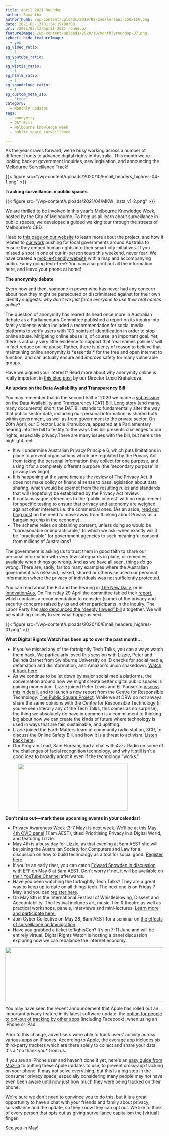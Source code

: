 ```yaml
---
title: April 2021 Roundup
author: Samantha
authorThumb: /wp-content/uploads/2019/08/SamFloreani-150x150.png
date: 2021-05-13T01:34:19+00:00
url: /2021/05/13/april-2021-roundup/
featureImage: /wp-content/uploads/2020/10/monthlyroundup-07.png
cybocfi_hide_featureImage:
  - yes
eg_vimeo_ratio:
  - 1
eg_youtube_ratio:
  - 1
eg_wistia_ratio:
  - 1
eg_html5_ratio:
  - 1
eg_soundcloud_ratio:
  - 1
eg_custom_meta_216:
  - 'true'
category:
  - Monthly updates
tags:
  - anonymity
  - DAT Bill
  - Melbourne knowledge week
  - public space surveillance

---
```

As the year crawls forward, we're busy working across a number of different fronts to advance digital rights in Australia. This month we're looking back at government inquiries, new legislation, and announcing the Melbourne Surveillance Track!

<div class="wp-block-image">
{{< figure src="/wp-content/uploads/2020/10/Email_headers_highres-04-1.png" >}}
</div>

**Tracking surveillance in public spaces**

<div class="wp-block-image">
{{< figure src="/wp-content/uploads/2021/04/MKW_Insta_v1-2.png" >}}
</div>

We are thrilled to be involved in this year's Melbourne Knowledge Week, hosted by the City of Melbourne. To help us all learn about surveillance in public spaces, we developed a guided walking tour through the streets of Melbourne's CBD.

Head to <a href="https://u1584542.ct.sendgrid.net/ss/c/CMxF4nARlf6wAFa1PSfv0mmZ9RIuK0LyVv5J0Wo3jtKupaUP7fEDiszgkV52AIiPv04wvw8lbzYECjqB0ogz0Tnxw-B9wXHQ2zoSbIArQZDNaw9HTVbtyMlLTEf1j_H2xa7lhmIFI2xZCS47HbgkVEKa0H056LlMuZET6OwJ3SNvlnvDLkkWPyHEcn85Gl-vAlEH7o7sp0c6BPMUhY6tZjxcqzgU26Bm4FFExpziRdOT3qu6KqrW7U8MdmxgLpIQsdg4LgpOXdyIG-ZEoNzpb0381zUVnyQWJv9h9JEkxXHkg3dS0F_raoF4iV8yE8Y2NP_5Qflt3UwlG8bYMC-VRWoKI0FWOtT2e4_vQnefbHfGf8wKYCk2rDRvxfL9-q1Uu5NK4Ha6i8DjdyaOxgzR7w/3bi/klNYYw1xRBW8AlLt5CcM8A/h0/B5dDOYLr204z3BkAC9I3dGfE8LiKh3xcCj-zwPE8GMo" target="_blank" rel="noreferrer noopener">this page on our website</a> to learn more about the project, and how it relates to <a href="https://u1584542.ct.sendgrid.net/ss/c/CMxF4nARlf6wAFa1PSfv0mmZ9RIuK0LyVv5J0Wo3jtJQC7ASjGzPI6V8NNezMa0AMOSA2rx3xg_OslthmXA1PApcK-u8fI-JUxyLoza4B_xqBIPGd_57fxELfXnsga1KRGDlTUy-AKbOa-NjOvMgEJQ8KX3imL3L6durHcTXredVl8heqAqmZyLXOyk3qth9sPoyni_CZyWDCioVvoCRPQFViAtr9G3tUhTDmItOezg5wrLf3eA1a-OQv1BHpSESEpnCZvXK0RGxmNQmPgHeRA1OoZlyKvUd3rbHoQdSGnkusdbOiXtlqsw5L2TgLQCc-q_3LYq6JuZ9KusILmhsQOV7k78MaKyeqZtl2a77xCg/3bi/klNYYw1xRBW8AlLt5CcM8A/h1/ObFBnv07ZODU6rvXs9BIt1INjPyXYFuse4fvZ55EWCs" target="_blank" rel="noreferrer noopener">our work</a> pushing for local governments around Australia to ensure they embed human rights into their smart city initiatives. If you missed a spot in one of our in-person tours this weekend, never fear! We have created a <a href="https://u1584542.ct.sendgrid.net/ss/c/atcYNHk4Eh2YdGnwBh-YDN_9rIbCA7u6M3lXYL1l7gbBc9SxSxskyfQsXdALnhxvmOGsVl6toTo2PtmTYtFt6xz6Y1_fkbvzW4wFhrlNum8A09arD2H8QPnXHMHCmFNk5OSHpmT9yi71z6TFSvVBN9CiULxpvP60HGDc8Fxf6eYWPyBCz74UdQfcGlkslin78ja1xq7J5f1XYq3GzQ11HdqZWvaUhRD16hX-jfJ1hEK6KsI9siFaaGyVjAe8rscR1YscA1_yWfC_xMEdReOA8Wh7wMNYALYwR6LIoJlz8FNpmNh3eZG-emUnCnXf-EG8I6RJZLgB9lSzQ7BgzvLANTsCAc9Rnh8QWTtcANwz5cP3g7WTlIBGCmohv5O6YL_s/3bi/klNYYw1xRBW8AlLt5CcM8A/h2/ulEbpOkJ11hIxrTy6ywLVfcvEJ57dXmyihD1TEDlsmM" target="_blank" rel="noreferrer noopener">mobile-friendly website</a> with a map and accompanying audio. Fancy going tech-free? You can also print out all the information here, and leave your phone at home!

**The anonymity debate**

Every now and then, someone in power who has never had any concern about how they might be persecuted or discriminated against for their own identity suggests: _why don't we just force everyone to use their real names online?_

The question of anonymity has reared its head once more in Australian debate as a Parliamentary Committee published a report on its inquiry into family violence which included a recommendation for social media platforms to verify users with 100 points of identification in order to stop online abuse. Mitigating online abuse is, of course, an important goal. Yet, there is actually very little evidence to support that 'real names policies' will in fact reduce online abuse. Rather, there is plenty of reason to believe that maintaining online anonymity is \*essential\* for the free and open internet to function, and can actually ensure and _improve_ safety for many vulnerable groups.

Have we piqued your interest? Read more about why anonymity online is really important in <a href="https://u1584542.ct.sendgrid.net/ss/c/CMxF4nARlf6wAFa1PSfv0mmZ9RIuK0LyVv5J0Wo3jtKupaUP7fEDiszgkV52AIiPIqzsTTc2WnzAoHQfajpPNhLv5NVl5YNKPotMc6ahnTgBxN4X_2b-O8wFU2WKCglFWDxMp_mGeyRkiZ7onVI7xOxMgYb7dcS_ax17Y01w57LlYN5q0xfuHIJAQ1lt5V5_LGKAYMIBcmiOckDqcOj7x3bH6jr1TDK67KX7QSN77E4zKvE8PQ0g8aoZ1XUs2eBEZoMK8gY2WU47PWwaDWIuueLpQvn8cf7rxBbv631xYAq5AFVic8p-IVH6yq1XYeQv8ed8kYDF6WfmM3RHtaW1_ho6F8pqGqmM0-7F8iURqVmI8pMjifHVwCArP9Vb1ItZj9_t1NEzbq65L8hQMugws5uuJjt_WmxyPzUd5gQgaD4/3bi/klNYYw1xRBW8AlLt5CcM8A/h3/EcmNefDMU7g3bvFu-6-Aw1vECG0B1V2-CTX1LMQL7cU" target="_blank" rel="noreferrer noopener">this blog post</a> by our Director Lucie Krahulcova.

**An update on the Data Availability and Transparency Bill**

You may remember that in the second half of 2020 we made a <a href="https://u1584542.ct.sendgrid.net/ss/c/CMxF4nARlf6wAFa1PSfv0mmZ9RIuK0LyVv5J0Wo3jtJbz8suFPtf9CuwPLPXL9orMVSlrz9R88QnMD61eknFPnZ275jb2sO6Dtep47DpLYilgKZNgfjv9JA6zKGDqfkoJGLKgpuOL3XcEaEdXP13NqraRAwWfIIgYfbS4GpWHxzy5S-LZV9xjQcUNfLBSBi4He1WxgJHBqif8KRfxTYmO3N48SS3qxW2kjtAoeSoMDag9wO556Pc1xatNfUU0Hvoy4ny__tyUeK9KNptgwPa20c_mVwSxLgRLVJoB5e5hhbqKV1SZ77QUJvYkZjrgMg5LwZF-kz5ZxZHy1VyJJok2xR5Ll4HSa70CskET-uFrUWaTbDOaaTn3qwmCxJZki3o2NFv9Wgy5Lno6-js4ogWvdg8C8BIxL3QYLqB8ZxxDkD-2IQNQKW-RYI5u84XZuaL/3bi/klNYYw1xRBW8AlLt5CcM8A/h4/7l4LSaphU2LM7WyP9APxToKRIlVF_y954NzntOF299s" target="_blank" rel="noreferrer noopener">submission</a> on the Data Availability and Transparency (DAT) Bill. Long story (and many, many documents) short, the DAT Bill stands to fundamentally alter the way that public sector data, including our personal information, is shared both within government, as well as from government to the private sector. On 20th April, our Director Lucie Krahulcova, appeared at a Parliamentary hearing into the bill to testify to the ways this bill presents challenges to our rights, especially privacy.There are many issues with the bill, but here's the highlight reel:

  * It will undermine Australian Privacy Principle 6, which puts limitations in place to prevent organisations which are regulated by the Privacy Act from taking the personal information they collect for one purpose, and using it for a completely different purpose (the 'secondary purpose' in privacy law lingo).
  * It is happening at the same time as the review of The Privacy Act. It does not make policy or financial sense to pass legislation about data sharing, which would be exempt from the resulting rules and standards that will (hopefully) be established by the Privacy Act review.
  * It contains vague references to the 'public interest' with no requirement for specific testing to ensure that privacy and autonomy are weighed against other interests i.e. the commercial ones. (As an aside, <a href="https://u1584542.ct.sendgrid.net/ss/c/CMxF4nARlf6wAFa1PSfv0mmZ9RIuK0LyVv5J0Wo3jtJbz8suFPtf9CuwPLPXL9ord9R1e0ri_dzeXq3ZEnHseW0T_617VOdzrjF5Oh2lAOaf7KbizL1cJVWrEoYXbfFcxYlbWuoplDehZW0_QqgpvCOwfxXM9XD5KfnZq5E5B_gsU6qEUj10eCRsPBuFOqgyczCFH55l35i3HJd86P8NJtJkHwiUgdzm4Sc3bYxDZJ5vqMM_aAYg40VulycnIIMcUQzlHQvDPn1xmo7FyFU0crLDV3a7AKs9uTeC3QodrEMGznL1Z2Lrkh7Hy_qmcrEmYhVsZ_RTcckc83qGyuSkb9ys06w-YFPJCvJi88G2f9MxVH013kY3UC1wfAOCVI2rkjzNAwyuSWwqvCPcltOsksuHDjHKCw2z50woebZgxcRO9pr8EcYQubzMrirVBnFwiTQnlhh3UCx3P0cGiYWCEv3HgHUJsgcnOyXo3OpVYRY/3bi/klNYYw1xRBW8AlLt5CcM8A/h5/14ZaSk5D0KvAm5EGud5NSEj2BKWznM112tUiSunoWnE" target="_blank" rel="noreferrer noopener">read our blog post</a> on the need to move away from thinking about Privacy as a bargaining chip in the economy).
  * The scheme relies on obtaining consent, unless doing so would be "unreasonable or impracticable," to which we ask: when exactly will it be "practicable" for government agencies to seek meaningful consent from millions of Australians?

The government is asking us to trust them in good faith to share our personal information with very few safeguards in place, or remedies available when things go wrong. And as we have all seen, things _do_ go wrong. There are, sadly, far too many examples where the Australian government has released, leaked, shared or otherwise used our personal information where the privacy of individuals was not sufficiently protected.

You can read about the Bill and the hearing in <a href="https://u1584542.ct.sendgrid.net/ss/c/dSCQfi9FLISmU3ZE3bfPhg8jwdrnKJdjAjsLvB-9Dml9mvIN6hClzpUKl7yV-iQ-MWRSs4TUfWlQ7HYRHSDYZAepi18cH-JOpQHdcCDFRD-YCviAIzkGLeR91MF65w9bILz_Ra7FXd49hGKtVsrwDa9d4NiGfcJmywLgxDwA2XBrltZCbatIaSr2TteilWcGe5YnZcp8LN84oEoKgPvErZGgesOLvT2-t6Q0T7WETgsSwkpxQgpJC8d8t4MvlSmInk4_u4zQnJCjUl6I-XT4VFJy67soKtoDUP68SgmLW-fE5v1nlwDsfOsEZoBZyaVf2oTGcVsyfCg6kU2eOUc3P0Zi_53cWR3HNKME3kx1CIiO3i_TrWfNMKXJnkqm8m4BKDJ8E0H8J-K5AjwTu2qv2PcbZ9F0660D9gdSKXSo520/3bi/klNYYw1xRBW8AlLt5CcM8A/h6/G4TLjhxXjB5YspL6WvCTQceIeqJtSCCgynRW3fvqaUM" target="_blank" rel="noreferrer noopener">The New Daily</a>, or in <a href="https://u1584542.ct.sendgrid.net/ss/c/atcYNHk4Eh2YdGnwBh-YDK_gpTaIVkfp3JTnTCw1eQ-7P6egR7aDdYAS04ZGt5uJZX_J41L2AUthmAiTmZQaPa75Lp_VoV6aQYEIcGkcSWg64t9s3cHp3KXgRmNggW5RlBkhGz8Wo7zAXt2U0SUv1Wz2K9h_VSjV5hvXa3A378s-ZyU51V8Cwwm496XOveIg2Xb5WkUEM3oAp5J4He05KNh8Hr0GWMeHy1zajL-vVK-EMKncUa6bgi3m005XJaZhJRuSJY6MS8Dxx2vQJWt17isbg9lv08_XIjPXuoumwUmk3AfVmNCZlsL3pC-3YqjU4qOs4WUsHhB7TesGzkkhIvGmiOAGHFncsPGs7E1N3mi9lAGTf7osgtowo3wZxbsDxUtOWbEE3l0HUPyraLYPVIJFcBj1-VxXT0tPny2zjm7AJ40MbmvIZVFl0erzIKdl/3bi/klNYYw1xRBW8AlLt5CcM8A/h7/YpMQYAvZZG9NRT6O1QZ3_OjuLY0M8f6hN4tLGwkj2xI" target="_blank" rel="noreferrer noopener">InnovationAus.</a> On Thursday 29 April the committee tabled their <a href="https://u1584542.ct.sendgrid.net/ss/c/1XQbiUZqIgkFRQxQopJGKWI2-Adn0jJHKHfA1c9EihsKAapIC7tHpcPxhRD6PBdxh1npQ9wRwDwhuXVxKP3XVfmLSNJI0N4nmwCQzyjxQUNa74wkiOY9SZENbhNkJEXsrh53PENMfBEUNk9kmxwYr9sNvgOy0_lj1Fv02z9tema87tt-PmusMLEulZpa7To46OTb7seJtMxcELSQTPN1e_tRze6RWDqEY4Wje3WzT1hW3jhJ45C7r82_wuKc_C58Vza6wubzc9Mgnx2kD4Ut67snmjC1vuna971k9Cfc5YpNjYHKuWIr40L4j22w2PPEDIbHG5-KgD49PbJitvModL7GO3nAp8KflCUFhQmTXK7DVrYCroFQSFibJM5IGeId0rinPYrBtnbQ8zTgF2gbFO3-YMDfreFUXWIh99vyNYz2fxNIwGD59u7PoAeOBGB4UJ6ncPgLTWqv_5NkgSg961DXV3GIqO2IaRRLhH-oRcWnbbPtgSX4vBCyt4W0w_VqFXgavsNogXU0YiwfUJqEzFZqNanGRGqfwemf01Lmc6I8BNd_d26nN2esxtMfqYCrid3rq0T0JcdAKBy537SvasEY7kx_MiL4bCyNQUSCjS6MNfRbUIuwZ9OnTK-uTqit/3bi/klNYYw1xRBW8AlLt5CcM8A/h8/sVQcyA9C5EUhlyd1LLGsglE4lkvGIO8yL19nA76BRlo" target="_blank" rel="noreferrer noopener">report</a>, which contains a recommendation to consider (some) of the privacy and security concerns raised by us and other participants in the inquiry. The Labor Party has <a href="https://u1584542.ct.sendgrid.net/ss/c/atcYNHk4Eh2YdGnwBh-YDB2giYD8gIckXyUwJZ7ipCm9tbYZB_cldFAItB2sqQKKQzGZPRMRWcgevzyxh1uZjWgIumq0j43YbE2Gl7b6ftiAM-HVXccxezGvFIbya4FkHbHn3IhakE8PQGgmbXrpJZqnz0qb520y8BJWFM6iNSjrbNcT2TZGjLl23cEJOaC1lgYOe9h7pf0xX6c-Tz0FlF7ku_YxPFHWux9brejh10F-vpBD1cV3GtpNZXbz7X6_zwjvqbzm0MGUQtOFdrvnPFLDhpS1qrClMHsEyIZDa2C0wc8JckT8JnBbbTSEH7bcztmT9dwVDj8fqr8wSrStiLk4qW-54oaS5sGiUJii7tnb_bhrmk2Es3pp8Ad7TelGK5vY0H31P_9x2eKiQcy8DOur63AVSIynMt2SIK9mKEhdas62fTy9XlTnsRppnqM3/3bi/klNYYw1xRBW8AlLt5CcM8A/h9/6pcn8mZSlb14H9bnOKmG9xGdeD8IwrKY_aPKiIoWbyo" target="_blank" rel="noreferrer noopener">also denounced the &#8220;deeply flawed&#8221; bill</a> altogether. We will be watching closely to see what happens next.

<div class="wp-block-image">
{{< figure src="/wp-content/uploads/2020/10/Email_headers_highres-01.png" >}}
</div>

**What Digital Rights Watch has been up to over the past month&#8230;**

  * If you've missed any of the fortnightly Tech Talks, you can always watch them back. We particularly loved this session with Lizzie, Peter and Belinda Barnet from Swinburne University on ID checks for social media, defamation and disinformation, and Amazon's union shakedown. <a href="https://u1584542.ct.sendgrid.net/ss/c/P8Elou2Rvc0qoMPEUZrMXQOdkwYPfWp1lSbdBGL8OQkZBIAwRpAMXO0VP8S7qG9njUBnOiLzp6GpnuqlQpso13cPY3pAtCpJ8bggtmKYfYgQvp4x3c-JbbIBbbcHMXIRcw2msDoehhBcdVASEknBZ0PAPrWCyHQbPBrzmIJeuHUNgHspkQo_yhJzxmOFafeH0Bgsr-nNZ-2rYciIBosXDDrgcY1Sx0bXw33MFfHDDIGHOh7dP_lTk0WE5NJIMJnSopRWzigRnzotAHePqCqzA7R5RExk2PjXMYmggHYxzHp0Q7cOY3W0-A0Wo_j2C57ruAJm-B1RAwfgTiyNkCmagKVfzoxDfNzoCt3qWdKQwDbpjck7eK04_qSDQTbwW-toOsvI5vP-BWZj7vSICYyoRA/3bi/klNYYw1xRBW8AlLt5CcM8A/h10/vY0TYauIzB9urLcN7DYLimCBe-68UEzScIGEQ-im3Ok" target="_blank" rel="noreferrer noopener">Watch it back here</a>.
  * As we continue to be let down by major social media platforms, the conversation around how we might create better digital public spaces is gaining momentum. Lizzie joined Peter Lewis and Eli Pariser to <a href="https://u1584542.ct.sendgrid.net/ss/c/atcYNHk4Eh2YdGnwBh-YDOJPR4Z5lDybbWIPhQSOR8F-T_z4XpfCWX_RL05Pg6OAGjMdcYy3NlsiG0lwWng8Q9HT1_fFu7s0HcznMEknXLu6CI7icGeyY4mFRSWdyx4mYY7EpXzd7RS9XJzM1XUWE4C8MU0ARArR9eOQHSL2IVFA2UPwdGQeatyFUh1AlrjDCcKlZINEmgQBnJ-kvyQzgwmboIruUfbDmZJxIAMPE6Nc39t2_IgKHUW-9krmcbacxafmLcpVuirNogQeQ0lglDwxbDWr-3_GBq_f-Yz4mPAeL4x6glMGJbkwESwMsYb-EV5bFw14m9h2Ap2lRer6bxzxChEYLQM3Q8oGtYC9D9w/3bi/klNYYw1xRBW8AlLt5CcM8A/h11/ChDNjZuGkyg_8JdnutbDbWSTZ0SDeREJavIux_ngSI8" target="_blank" rel="noreferrer noopener">discuss this in detail,</a> and to launch a new report from the Centre for Responsible Technology: <a href="https://u1584542.ct.sendgrid.net/ss/c/P8Elou2Rvc0qoMPEUZrMXULh4HfhZNJb70S7zX0F5mnbWyM6jTTg3FuV-iwgCZj1w5RV5jeFFRocvzWcPGQAsJqa_rbhuYNX54RmGf_yl60xvFnsDbBMrTLBLsnxl-uK0LmghjTI2rNOeH44L_P6K2NV2oCoMF8VaTPNnN9GK4xP_ly4PwDRWpTDaso_D2B_SvCZKJMEpmkPGpBNgAQtKZn3E_YO4DeGjXD1X-c582vRhFJUBX83dG1MNDkwotKPHZ20Fsz3fNs1KKyNocdcvTWlmjFa7PWZvTnsDqD9qJTM2Mk107KnG_9QJgQ1vuByB9K8AmCbBxI6ojOjA7wMuuir1OoCJHvytdV5uOEjOoap-VxpoaFKtjxtjO-T2Brxf3Xu1T-DiviCW2r_Jm_a3NjJbdG3L2i4tDd7AoDkUmMo6dihaX-8lWbElPWlpEN0hU2rtP98ttRoOeq18rN_0w/3bi/klNYYw1xRBW8AlLt5CcM8A/h12/WV4ZXRg4EyxolpqlYWee2eNXpBM5ZgfXY3pFfODkmao" target="_blank" rel="noreferrer noopener">The Public Square Project</a>. While we at DRW do not always share the same opinions with the Centre for Responsible Technology (if you've seen literally any of the Tech Talks, this comes as no surprise), the thing we absolutely do have in common is a commitment to thinking big about how we can create the kinds of future where technology is used in ways that are fair, sustainable, and uplifting.
  * Lizzie joined the Earth Matters team at community radio station, 3CR, to discuss the Online Safety Bill, and how it is a threat to activism. <a href="https://u1584542.ct.sendgrid.net/ss/c/atcYNHk4Eh2YdGnwBh-YDNx4LOekobcwijBfsL8F4yXFdMqJh9kVY9P1wV5fW6ksA8uw3h67AEpaaPi9JnYQwDpW0YXfF7mzULj8fp0vnEwyXzz3vBkaEihs7phZGJkPiKv2mqMEYM5FKmNRM_IZxt1M6tquJHFrilhMQm5olQFREaxKicg87forR2SR-LXX5cD8DJbFCb5_F2bHgxtcPG5oidyu3JZUpiNHzibrU2q3elx3pKu4tyS54xh0-zZaXwHuNXNn-uuZ1ejhs21xx3BUac4LV5hqHgmT9Wq1dgYCRl9tXKvUAH_X5iWGLRcJRQFruHSf7VXDkZExIXrig2cCmOx4ArhdNREt4H74G-l8eSS9LQ0A37hSZEaAABD1Ye_6hIaxebZZruamlDVlkUgffRxtSBMAsQ7TVqE25-4/3bi/klNYYw1xRBW8AlLt5CcM8A/h13/hBku7mJO53Gj-BdN4FgUEn9SQLgkRJCdNRGyZISMu6M" target="_blank" rel="noreferrer noopener">Listen back here</a>.
  * Our Program Lead, Sam Floreani, had a chat with 4zzz Radio on some of the challenges of facial recognition technology, and why it still isn't a good idea to broadly adopt it even if the technology "works."

<div class="wp-block-image">
  <figure class="aligncenter size-large is-resized"><img loading="lazy" decoding="async" src="/wp-content/uploads/2020/09/Email_headers_highres-06-1024x342.png" alt="" class="wp-image-7275" width="349" height="150" /></figure>
</div>

**Don't miss out—mark these upcoming events in your calendar!**

  * Privacy Awareness Week (3-7 May) is next week. We&#8217;ll be at <a href="https://u1584542.ct.sendgrid.net/ss/c/BqA3LhzOFl92KwaVoz69N8IDW2htVVaoGCnDXUHT_vm0BIwuhbcQ4QDws0yKeVZBAKeIrVr2-ljdiFSQRDtz2XU4QF1vRuyn_F3T2KFi8Tve3DXGptLIBapKAwY6xVAmAn2BW8Kta5uTms9IhFjafrk44U3XsAxuLryOSZ025bNqddLDxCy8P6-A8oJHmRXVvkmuhqll6ezm5JgYD2M3j5vLOXBFF9YVBDQazgEJa-g2thKqfuXjahqHahnKzBSKQVbXE48LEbk7p7XYwmwe3_o9HBt2RO007RtE4nlrpjU7S5PCW_CbwvBo4GLURj_I4mhRU71rM1ac3k-66trkdI7KN2Nqh8p3UnTMUaiBc1a2WQahUI5iSQnDNuyXx6ijPcxPcuiCTLRmK4pPhEaC4hWyYg17i5LCZ_oS8fs7pEo/3bi/klNYYw1xRBW8AlLt5CcM8A/h14/WQApbUVqhTxtQc68Yxwiin5zCBwAfv4L5CpVumxekiE" target="_blank" rel="noreferrer noopener">this May 4th OVIC panel</a> (11am AEST), titled Prioritising Privacy in a Digital World, and featuring Lizzie.
  * May 4th is a busy day for Lizzie, as that evening at 5pm AEST she will be joining the Australian Society for Computers and Law for a discussion on how to build technology as a tool for social good. <a href="https://u1584542.ct.sendgrid.net/ss/c/atcYNHk4Eh2YdGnwBh-YDJdCejuAPFe4vOUOTkrF_HNNQe_rO9A4CNvWBDr94plIBZqwamzPZrSbb12dLgE9hvO6Yf9LocMSDSNPTNO0G_9c22Vcs_0zsb2OrmB3vt1M4doQboH40CPcUYu4AKrwl7c5BKApTgdu49ttm_PGu0rAI9IVilMuyOS7ZlLHlZKmvr0I5PzDGM4F4ovZcDUz2yHoEdimcWFiMkiB1GuOikajnnKyHezX3-hdkYETVLrUHknQkW9j1LV4CUr86NL5gruDcVXeUfRzuOX2ZHyKijs5ptZ4A8qhfkQm1xQ67fF2R1dJMzr8FaAgsG0DzBUiJSifmlq5931qODKed-ZLjl117LguDtCWA_fUdvrY2YY9H-9j3zzPFAswLpdOiHT5xLM_oZkRbUfFP22nFl1jvxA/3bi/klNYYw1xRBW8AlLt5CcM8A/h15/fvnL9Ep7U4UVY-Xwa4WivGLSoGBILDywqZ9sxI_AITE" target="_blank" rel="noreferrer noopener">Register here</a>.
  * If you're an early riser, you can catch <a href="https://u1584542.ct.sendgrid.net/ss/c/atcYNHk4Eh2YdGnwBh-YDAS16MJw5lNked7Sh7qEqup2awz1w6f1ae5rAyrn74u5YF4eZwXnMYJ8kc7OLBvXNDLP8GSm_GP0itv9RzlOFV0Rcm2qYdbA-fwGnpiHOrWhvjWPT0P3S7CkbdpUWxQZdkY-qzgl-V1FIoXXOm7x858H68fB8gZdJreKOdCa2rsVIo8jnoWjY6JDvzr-w0hp38AKZlgs7BGMnuFVIUjyR3zzO3xXPifYDb3bteAwFZVrAIbbk6jjr1m3kTWwy0vXLe3iJQowe5AKnNFLYAxXphe0s3aARUq__pB_IQ1VEBBShsWc205P2IL3Xqd00E2fDK-yGLvLT-sw5njZEuIl8rta3sCWAYATrZiRcDZnXgjEhwjCVx1dXo6IUiwM-xiUhw/3bi/klNYYw1xRBW8AlLt5CcM8A/h16/7ZyC2D5PPMLfWuYnZ6URoS8ctHjIkCP0mpsiMZCGkK0" target="_blank" rel="noreferrer noopener">Edward Snowden in discussion with EFF</a> on May 6 at 5am AEST. Don't worry if not, it will be available on <a href="https://u1584542.ct.sendgrid.net/ss/c/atcYNHk4Eh2YdGnwBh-YDIwqgG9yJnMjy0DKot2sQ8wJkHNpi6QX_PvtYFMEwZYOIZGNZWIawqtJE6ltCEO7Y5Aj1v1JQJoWUl4Aw-rfuxPdSGs_ZaJbQRv83Hz2mT7wPYrSVRHLkN54-E-icyS4jE080bTDVgSQGtHbokr2VWNwJT-HSGGoTD8Ab-ZdMRxDIzwm8Bc4PsD9KVMHqpPX2Pdu0RRrupk7WRC8vQp2IgjsBOfknxZ87NPDuoRspRruEvwpgp2mZMoE4ACdstRB0dcSmxhwn3oWqpolyJ4hqdRfVDqNdh5SAt5sGBubgXtFQEw3o8uv2w4RmKYlURDFhpwMEdhLrbVoccIxlxiplo5j8YUpvcifuu1fTyvrv3tk/3bi/klNYYw1xRBW8AlLt5CcM8A/h17/o2nF88FY7P-fmgIPXqm55um7a6oRXfsLKaVuzyRoxNg" target="_blank" rel="noreferrer noopener">their YouTube Channel</a> afterwards.
  * Have you been watching the fortnightly Tech Talks? They are a great way to keep up to date on all things tech. The next one is on Friday 7 May, and you can <a href="https://u1584542.ct.sendgrid.net/ss/c/P8Elou2Rvc0qoMPEUZrMXQOdkwYPfWp1lSbdBGL8OQkZBIAwRpAMXO0VP8S7qG9njUBnOiLzp6GpnuqlQpso1-yUpRxws6tCRCQzRWoWrVCwMEzpSU7CSmYJXYP1AaRpHdKeLcQB3jW0Xz4UUD3b4i51eRlQuoeekyMLhZcj5K0gaiAnbY2l4_FA6vgJM67ka73Y76FZs0SRYMnUB9BaODRjuUzW387oD4p0QzATcmQpCItMgxdua8eh-37bsZm8_Slta59ljtEm2pUrYDNbVG-2ghmWh7x1f8KA8bRKXQIrf73hCh0tUWUuAQCiAavmX4i0lm6_J4CzIZthmWqXX91dNi80Cn8ZtBaWZ6Z2MRjgKorc_kUenJv71lXj12T_XDQhaItDLYvsLerikKJ0Xg/3bi/klNYYw1xRBW8AlLt5CcM8A/h18/ZPz1W0OJy-Z0yV2UiX8RHqB_zNiJwIhTyiRu90NTQDU" target="_blank" rel="noreferrer noopener">register here</a>.
  * On May 8th is the International Festival of Whistleblowing, Dissent and Accountability. The festival includes art, music, film & theatre as well as practical workshops, panels, interviews and mini-lectures. <a href="https://u1584542.ct.sendgrid.net/ss/c/tTBUZwcBH_2q13Ow12s-jZkLwT6dJ5Cg2p_85KEHsq5wxSmpXVTq2YXharzyPR78ExiwlBQsEa76yQyTR_Rwmz9lLEYUThgsvIfUbXURk0yvHahyHKweK2OWYAWlKr4LsQMDQK7hZFZ5az3ffRE1YiwXxfF5UkQK_RRjJO56vXZzhFMJYLiuiV_lj1QbY3I_5MekJLhWRkenqUA8fDt12xAXIzrgF7lXRRCuAToXsb1QgHesolIAFzQHbCWKdgEwBVcK-QHqr2TtOm4NxTRQHvG-JAdHVT_DYKxL_rBRoSlQstvd87tO8NJG4q-6FOvJasTCX5L4H5UwfqqotzkWUASYgqVLOhrbqrr4eHoF4yKrrxDq2_u60jy7lox8QsvFyeq9MYBKPJ1by2XrYGk_cw/3bi/klNYYw1xRBW8AlLt5CcM8A/h19/iUMuyH1em7nHCHJYJ8ncFaZCsg1IPs3clpLIyR5vo5U" target="_blank" rel="noreferrer noopener">Learn more and participate here.</a>
  * Join Cyber Collective on May 28, 8am AEST for a seminar on <a href="https://u1584542.ct.sendgrid.net/ss/c/atcYNHk4Eh2YdGnwBh-YDJdCejuAPFe4vOUOTkrF_HPNeZE3WgHfefInSrb-9CVe0cannsUmxWqrCt_fgnLpCkvgGULJnH_N7B-wNoglBzgzdxy-MX0zR6ANdT0bi1aQUbEhz2cZAkblNTvF7DS9Q79wYIQSi_WCXv_RhSOMGRNDKfU_0Q8En3EFhfxmoTsfo3eJJnMJCX2gSVDCfAcwiL6yCf2QcbTlV5SpSzrGEb0xQ0Ktd1Dbs1ai4fD5UW4HnulxEVQNo1DCoKJH5mh5mLV8NFQR3E7VXOU_FH4fKkqpmU0dFlrxMybG10z8gZeIdTa7W3eLqRDzW11ie3Q_XriQNwjT4Yi3z0WDV2rLlxQUvfDoPNdjazKHMHs51UkmbSKRB8LuBVm1Z-fsQgVvK5NlqikIPuorEar-ScvUuo8/3bi/klNYYw1xRBW8AlLt5CcM8A/h20/RPn3Aw36raUQHpHONoN2IbFZyGU41LVSKYmW12rJRBM" target="_blank" rel="noreferrer noopener">the effects of surveillance on Immigration</a>.
  * Have you grabbed a ticket toRightsCon? It&#8217;s on 7-11 June and will be entirely virtual. Digital Rights Watch is hosting a panel discussion exploring how we can rebalance the internet economy.<figure class="wp-block-image size-large">

<img loading="lazy" decoding="async" width="1024" height="171" src="/wp-content/uploads/2020/09/Email_headers_highres-02-1024x171.png" alt="" class="wp-image-7271" srcset="/wp-content/uploads/2020/09/Email_headers_highres-02-1024x171.png 1024w, /wp-content/uploads/2020/09/Email_headers_highres-02-300x50.png 300w, /wp-content/uploads/2020/09/Email_headers_highres-02-768x128.png 768w, /wp-content/uploads/2020/09/Email_headers_highres-02-1536x256.png 1536w, /wp-content/uploads/2020/09/Email_headers_highres-02-2048x342.png 2048w" sizes="(max-width: 1024px) 100vw, 1024px" /> </figure>

You may have seen the recent announcement that Apple has rolled out an important privacy feature in its latest software update: the <a href="https://u1584542.ct.sendgrid.net/ss/c/atcYNHk4Eh2YdGnwBh-YDGlyFEPfIQqTPhAJ7ICxnKHIZ6zeH-_ajIKTYoR5y-qFwfY_GY3U86FY0B-yP2hvtgnPkp40JFwthRdru5ovoO5ev5_TmmtgT8XtvExgYWmLs70EGziNHhC9I3zCZnsVnaXTYMFM2ngEsuSQUT8FLspTSazN_Q_PIFosTzZ-iUnkq3G7azB97ozZdHW2wBytbF57Veu4inKYITWdDeE2E680xQXVIeaeAZWfCQSfJ0zsA1hfV3Z0xNdZzSlxmvdXY8-zm6k3ZdiSjbpjmWDa7Ozg6RDm71TVBT-FlcMOMErCWKnWmyutyxACbVS0cRXu5k_TMsDMah2DmPmm33RFVdrzG-0Ewla7nD52HwfzlHFGEBW9jtPnFDU3yeaJkNJXDAgqSGzSaQVGOiT6sK2fbf2aWl8_rrcz-n4zLMJHpRfiPLMU1k0xyPiKliPb5ZHC0g/3bi/klNYYw1xRBW8AlLt5CcM8A/h21/1y0fF_A7zIBsm2hbwrBjMzw9lUr6kM7wxmOz_fTGREc" target="_blank" rel="noreferrer noopener">option for people to opt-out of tracking by other apps</a> (including Facebook), when using an iPhone or iPad.

Prior to this change, advertisers were able to track users' activity across various apps on iPhones. According to Apple, the average app includes six third-party trackers which are there solely to collect and share your data. It's a \*no thank you\* from us.

If you are an iPhone user and haven't done it yet, here's an <a href="https://u1584542.ct.sendgrid.net/ss/c/A7GQnnr_XzUYyessq5BiRNSQWi0TPpzDkGA9xLb26W_wdmZOIul6bCNI-xbXBKpVsLVpVGnCaeUXbEa_c9thascaTyVXLYA89FvEIEFodeqOsHMsxfBg8VPJSUcqMUjZ-6TRANbwOl4ZYBrolJOJ-gGedQMbQvG0TwDU9n9g9JXTn4SHTMBIzwQ1h7GddPCDlk3-g_05UNcm4p1eWeTqq4zqpS5U_2bIjkKqG3HlxgSAG3RMqCwOn4PFgYEw8qGbZHOhKvBtUN1fcSNzA8wM7CGlOjlgFyKcX1O2oXZxcsUcOPzQo8jC6NYtJBXsSM5xuqlzbxwvjBoYwm37TZLXl8SQe7y4Dr4etOBycItG-jDWyV1CE_VurUIlxji5F7P9DZLzBPUbenIJVMul9q0QwFsEIJdQM-lBF7ijnjYEAIsvhjYLT8grEGijV-QHixZh/3bi/klNYYw1xRBW8AlLt5CcM8A/h22/5Mhm5lsXlJ5zDZoFiX-rqu9KqV-m0YzSGMRFldsk7Mk" target="_blank" rel="noreferrer noopener">easy guide from Mozilla</a> to putting these Apple updates to use, to prevent cross-app tracking on your phone. It may not solve everything, but this is a big step in the consumer privacy space, especially considering many people may not have even been aware until now just how much they were being tracked on their phone.

We're sure we don't need to convince you to do this, but it is a great opportunity to have a chat with your friends and family about privacy, surveillance and the update, so they know they can opt out. We like to think of every person that opts out as giving surveillance capitalism the [virtual] finger.

See you in May!
